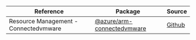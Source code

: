| Reference | Package | Source |
|---|---|---|
|Resource Management - Connectedvmware|[@azure/arm-connectedvmware](https://www.npmjs.com/package/@azure/arm-connectedvmware)|[Github](https://github.com/Azure/azure-sdk-for-js)|
